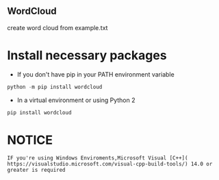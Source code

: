 ## WordCloud
create word cloud from example.txt

# Install necessary packages 

* If you don't have pip in your PATH environment variable
```python
python -m pip install wordcloud
```
* In a virtual environment or using Python 2
```python
pip install wordcloud
```
# NOTICE
    IF you're using Windows Enviroments,Microsoft Visual [C++]( https://visualstudio.microsoft.com/visual-cpp-build-tools/) 14.0 or greater is required 
